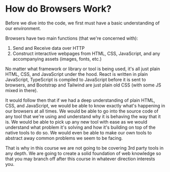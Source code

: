 # How do Browsers Work?

Before we dive into the code, we first must have a basic understanding of our environment.

Browsers have two main functions (that we're concerned with):
1. Send and Receive data over HTTP
2. Construct interactive webpages from HTML, CSS, JavaScript, and any accompanying assets (images, fonts, etc.)

No matter what framework or library or tool is being used, it's all just plain HTML, CSS, and JavaScript under the hood. React is written in plain JavaScript, TypeScript is compiled to JavaScript before it is sent to browsers, and Bootstrap and Tailwind are just plain old CSS (with some JS mixed in there).

It would follow then that if we had a deep understanding of plain HTML, CSS, and JavaScript, we would be able to know exactly what's happening in our browsers at all times. We would be able to go into the source code of any tool that we're using and understand why it is behaving the way that it is. We would be able to pick up any new tool with ease as we would understand what problem it's solving and how it's building on top of the native tools to do so. We would even be able to make our own tools to abstract away common problems we seem to be facing.

That is why in this course we are not going to be covering 3rd party tools in any depth. We are going to create a solid foundation of web knowledge so that you may branch off after this course in whatever direction interests you.